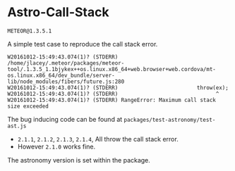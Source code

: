 # Astro-Call-Stack
`METEOR@1.3.5.1`

A simple test case to reproduce the call stack error.

```
W20161012-15:49:43.074(1)? (STDERR) /home/jlacey/.meteor/packages/meteor-tool/.1.3.5_1.1bjykex++os.linux.x86_64+web.browser+web.cordova/mt-os.linux.x86_64/dev_bundle/server-lib/node_modules/fibers/future.js:280
W20161012-15:49:43.074(1)? (STDERR) 						throw(ex);
W20161012-15:49:43.074(1)? (STDERR) 						      ^
W20161012-15:49:43.074(1)? (STDERR) RangeError: Maximum call stack size exceeded
```

The bug inducing code can be found at `packages/test-astronomy/test-ast.js`

- `2.1.1`, `2.1.2`, `2.1.3`, `2.1.4`, All throw the call stack error.
- However `2.1.0` works fine.

The astronomy version is set within the package.
